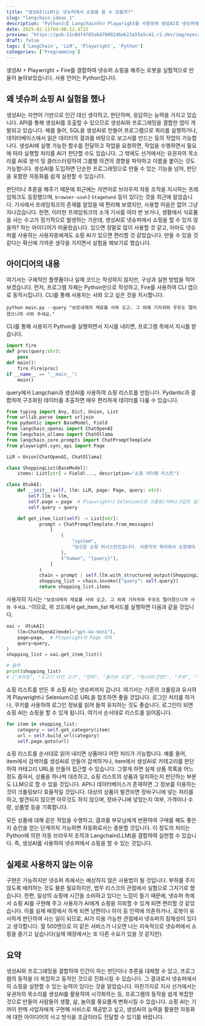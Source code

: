 ```yaml
---
title: "생성AI(LLM)는 넷슈퍼에서 쇼핑을 할 수 있을까?"
slug: "langchain_ideas_1"
description: "Python으로 Langchain이나 Playwright를 사용하여 생성AI로 넷슈퍼에 쇼핑을 할 수 있는지 고려합니다."
date: 2025-02-11T04:08:12.472Z
preview: "https://pub-21c8df4785a6478092d6eb23a55a5c42.r2.dev/img/eyecatch/llm.webp"
draft: false
tags: ['LangChain', 'LLM', 'Playwright', 'Python']
categories: ['Programming']
---
```


생성AI + Playwright + Fire를 결합하여 넷슈퍼 쇼핑을 해주는 로봇을 실험적으로 만들어 놀아보았습니다. 사용 언어는 Python입니다.

## 왜 넷슈퍼 쇼핑 AI 실험을 했나

생성AI는 자연어 기반으로 인간 대신 생각하고, 판단하며, 응답하는 능력을 가지고 있습니다. API를 통해 생성AI를 호출할 수 있으므로 생성AI와 프로그래밍을 결합한 앱이 개발되고 있습니다.
예를 들어, SQL을 생성AI로 만들어 프로그램으로 쿼리를 실행하거나, 데이터베이스에서 읽은 데이터의 결과를 바탕으로 보고서를 만드는 등의 작업이 가능합니다. 생성AI에 실행 가능한 함수를 전달하고 작업을 요청하면, 작업을 수행하면서 필요에 따라 실행할 처리를 AI가 판단할 수도 있습니다. 그 밖에도 선거에서는 유권자의 목소리를 AI로 분석 및 클러스터링하여 그룹별 의견의 경향을 파악하고 이름을 붙이는 것도 가능합니다. 생성AI를 도입하면 단순한 프로그래밍으로 만들 수 있는 기능을 넘어, 판단을 포함한 자동화를 쉽게 실현할 수 있습니다.

판단이나 추론을 해주기 때문에 최근에는 자연어로 브라우저 자동 조작을 지시하는 프레임워크도 등장했으며, `browser-use`나 `Stagehand` 등이 있다는 것을 최근에 알았습니다. 기사에서 프레임워크의 존재를 알았을 때 편리해 보였지만, 사용할 마음은 없어 그냥 지나갔습니다. 한편, 이러한 프레임워크의 소개 기사를 여러 번 보거나, 생활에서 식료품을 사는 수고가 정기적으로 발생하는 가운데, 생성AI로 넷슈퍼에서 쇼핑을 할 수 있지 않을까? 하는 아이디어가 떠올랐습니다. 있으면 정말로 많이 사용할 것 같고, 아마도 넷슈퍼를 사용하는 사용자층에게도 쇼핑 AI가 있으면 편리할 것 같았습니다. 만들 수 있을 것 같다는 확신에 가까운 생각을 가지면서 실험을 해보기로 했습니다.

## 아이디어의 내용

여기서는 구체적인 플랫폼이나 실제 코드는 작성하지 않지만, 구상과 실현 방법을 적어보겠습니다. 먼저, 프로그램 자체는 Python만으로 작성하고, Fire를 사용하여 CLI 앱으로 동작시킵니다. CLI를 통해 사용자는 사와 오고 싶은 것을 지시합니다.

```shell
python main.py --query "보로네제의 재료를 사와 오고. 그 외에 기저귀와 우유도 떨어졌으니까 사와 주세요."
```

CLI를 통해 사용자가 Python을 실행하면서 지시를 내리면, 프로그램 측에서 지시를 받습니다.

```python
import fire
def proc(query:str):
    pass
def main():
    fire.Fire(proc)
if __name__ == "__main__":
    main()
```

query에서 Langchain과 생성AI를 사용하여 쇼핑 리스트를 만듭니다. Pydantic과 결합하여 구조화된 데이터를 추출하면 매우 편리하게 데이터를 다룰 수 있습니다.

```python
from typing import Any, Dict, Union, List
from urllib.parse import urljoin
from pydantic import BaseModel, Field
from langchain_openai import ChatOpenAI
from langchain_ollama import ChatOllama
from langchain_core.prompts import ChatPromptTemplate
from playwright.sync_api import Page

LLM = Union[ChatOpenAI, ChatOllama]

class ShoppingList(BaseModel):
    items: List[str] = Field(..., description="쇼핑 아이템 리스트")

class OtukAI:
    def __init__(self, llm: LLM, page: Page, query: str):
        self.llm = llm,
        self.page = page  # Playwright나 Selenium으로 크롤링(자바스크립트 실행이 필요하지 않거나 API가 사용 가능하면 requests나 httpx도 좋을 것입니다)
        self.query = query

    def get_item_list(self) -> List[str]:
            prompt = ChatPromptTemplate.from_messages(
                [
                    (
                        "system",
                        "당신은 쇼핑 어시스턴트입니다. 사용자의 쿼리에서 쇼핑해야 할 상품의 리스트를 만듭니다.",
                    ),
                    ("human", "{query}"),
                ]
            )
            chain = prompt | self.llm.with_structured_output(ShoppingList)
            shopping_list = chain.invoke({"query": self.query})
            return shopping_list.items
```

사용자의 지시는 `"보로네제의 재료를 사와 오고. 그 외에 기저귀와 우유도 떨어졌으니까 사와 주세요."`이므로, 위 코드에서 get_item_list 메서드를 실행하면 다음과 같을 것입니다.

```python
oai =  OtukAI(
    llm=ChatOpenAI(model="gpt-4o-mini"),
    page=page,  # Playwright의 Page 객체
    query=query,
)
shopping_list = oai.get_item_list()

# 출력
print(shopping_list)
# ["토마토", "소고기 다진 고기", "양파", "올리브 오일", "파스타(건면)", "우유", "기저귀"]
```

쇼핑 리스트를 만든 후 쇼핑 AI는 넷슈퍼까지 갑니다. 여기서는 기존의 크롤링과 유사하게 Playwright나 Selenium으로 URL을 참조하면 좋을 것입니다. 로그인 처리를 하거나, 쿠키를 사용하여 로그인 정보를 읽어 들여 유지하는 것도 좋습니다. 로그인이 되면 쇼핑 AI는 쇼핑을 할 수 있게 됩니다. 여기서 순서대로 리스트를 읽어옵니다.

```python
for item in shopping_list:
    category = self.get_category(item)
    url = self.build_url(category)
    self.page.goto(url)
```

쇼핑 리스트를 순서대로 읽어 내리면 상품마다 어떤 처리가 가능합니다. 예를 들어, item에서 검색어를 생성AI로 만들어 검색하거나, item에서 생성AI로 카테고리를 판단하여 카테고리 URL을 만들어 접근할 수 있습니다. 그렇게 하면 실제 상품 목록을 어느 정도 좁혀서, 상품을 하나씩 대조하고, 쇼핑 리스트의 상품과 일치하는지 판단하는 부분도 LLM으로 할 수 있을 것입니다. API나 데이터베이스가 존재하면 그 정보를 이용하는 것이 크롤링보다 효율적일 것입니다.
대상의 상품이 발견되면 장바구니에 넣는 처리를 하고, 발견되지 않으면 아무것도 하지 않으며, 장바구니에 넣었는지 여부, 가격이나 수량, 상품명 등을 기록합니다.

모든 상품에 대해 같은 작업을 수행하고, 결과를 부모님에게 반환하여 구매를 해도 좋은지 승인을 얻는 단계까지 가능하면 자동화로서는 충분할 것입니다. 이 정도의 처리는 Python에 의한 자동 브라우저 조작과 Langchain(LLM)을 결합하여 실현할 수 있습니다. 즉, 생성AI를 사용하여 넷슈퍼에서 쇼핑을 할 수 있는 것입니다.

## 실제로 사용하지 않는 이유

구현은 가능하지만 넷슈퍼 측에서는 예상하지 않은 사용법이 될 것입니다. 부하를 주지 않도록 배려하는 것도 물론 필요하지만, 법무 리스크의 관점에서 실험으로 그치기로 했습니다. 한편, 일상의 쇼핑에 시간을 소비하고 있다는 느낌이 들기 때문에, 넷슈퍼 측에서 쇼핑 AI를 구현해 주고 사용자가 AI에게 쇼핑을 의뢰할 수 있게 되면 편리할 것 같았습니다. 이를 실제 매장에서 하게 되면 남편이나 아이 등 인력에 의존하거나, 로봇이 유사하게 판단하여 사는 일이 되므로, AI가 이용 가능한 관점에서 넷슈퍼의 잠재성이 있다고 생각합니다. 월 500엔으로 이 같은 서비스가 나오면 나는 지속적으로 넷슈퍼에서 쇼핑을 즐기고 싶습니다(실제 매장에서는 또 다른 수요가 있을 것 같지만).

## 요약

생성AI와 프로그래밍을 결합하여 인간이 하는 판단이나 추론을 대체할 수 있고, 프로그램의 동작을 더 복잡하고 동적인 것으로 진화시킬 수 있습니다. 그 결과로서 넷슈퍼에서의 쇼핑을 실현할 수 있는 능력이 있다는 것을 알았습니다. 마찬가지로 지사 선거에서는 유권자의 목소리를 생성AI를 활용하여 시각화하는 등, 프로그램의 동작을 쉽게 복잡한 것으로 만들어 사람들의 생활, 삶, 놀이를 풍요롭게 변화시킬 수 있습니다. 쇼핑 AI는 기꺼이 판매 사업자에게 구현해 서비스로 제공받고 싶고, 생성AI의 능력을 활용한 자동화에 대한 아이디어의 사고 방식을 조금이라도 전달할 수 있기를 바랍니다.